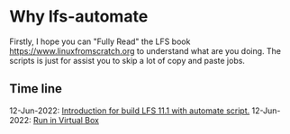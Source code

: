 # Why lfs-automate
Firstly, I hope you can "Fully Read" the LFS book https://www.linuxfromscratch.org to understand what are you doing. The scripts is just for assist you to skip a lot of copy and paste jobs.

## Time line
12-Jun-2022: [Introduction for build LFS 11.1 with automate script.](./md/intro_11_1.md)
12-Jun-2022: [Run in Virtual Box](./md/run_in_vbox-11_1.md)
